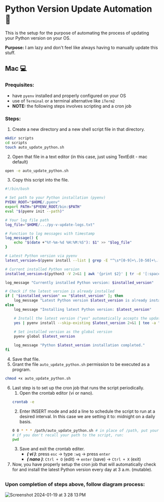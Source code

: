 # Python Version Update Automation :rocket:

This is the setup for the purpose of automating the process of updating your Python version on your OS.

**Purpose:** I am lazy and don't feel like always having to manually update this stuff.

## Mac :computer:

### Prequisites:

- have `pyenv` installed and properly configured on your OS
- use of `Terminal` or a terminal alternative like `iTerm2`
- **NOTE:** the following steps involves scripting and a cron job

### Steps:

1. Create a new directory and a new shell script file in that directory.

```bash
mkdir scripts
cd scripts
touch auto_update_python.sh
```

2. Open that file in a text editor (in this case, just using TextEdit - mac default)

```bash
open -e auto_update_python.sh
```

3. Copy this script into the file.

```bash
#!/bin/bash

# Set path to your Python installation (pyenv)
PYENV_ROOT="$HOME/.pyenv"
export PATH="$PYENV_ROOT/bin:$PATH"
eval "$(pyenv init --path)"

# Your log file path
log_file="$HOME/.../py-v-update-logs.txt"

# Function to log messages with timestamp
log_message() {
    echo "$(date +"%Y-%m-%d %H:%M:%S"): $1" >> "$log_file"
}

# Latest Python version via pyenv
latest_version=$(pyenv install --list | grep -E "^\s*[0-9]+\.[0-50]+\.[0-50]+$" | tail -n 1 | tr -d '[:space:]') # remove spaces

# Current installed Python version
installed_version=$(python3 -V 2>&1 | awk '{print $2}' | tr -d '[:space:]') # remove spaces

log_message "Currently installed Python version: $installed_version"

# Check if the latest version is already installed
if [ "$installed_version" == "$latest_version" ]; then
    log_message "Latest Python version $latest_version is already installed. No action needed."
else
    log_message "Installing latest Python version: $latest_version"

    # Install the latest version ("yes" automatically accepts the update)
    yes | pyenv install --skip-existing $latest_version 2>&1 | tee -a "$log_file"
    
    # Set installed version as the global version
    pyenv global $latest_version

    log_message "Python $latest_version installation completed."
fi
```

4. Save that file.
5. Grant the file `auto_update_python.sh` permission to be executed as a program.

```bash
chmod +x auto_update_python.sh
```

6. Last step is to set up the cron job that runs the script periodically.
   1. Open the crontab editor (vi or nano).
   ```bash
   crontab -e
   ```
   2. Enter INSERT mode and add a line to schedule the script to run at a desired interval. In this case we are setting it to: midnight on a daily basis.
   ```bash
   0 0 * * * /path/auto_update_python.sh # in place of /path, put your path
   # if you don't recall your path to the script, run:
   pwd
   ```
   3. Save and exit the crontab editer.
      - **_( vi )_**: press `esc` -> type `:wq` -> press `enter`
      - **_( nano )_**: `Ctrl + O` (edit) -> `enter` (save) -> `Ctrl + X` (exit)
7. Now, you have properly setup the cron job that will automatically check for and install the latest Python version every day at 3 a.m. (mutable).

##
### Upon completion of steps above, follow diagram process:
![Screenshot 2024-01-19 at 3 28 13 PM](https://github.com/chrisyan04/automation_scripts/assets/86560918/42243b32-811b-4e2b-a945-ba7c9cedce5b)
